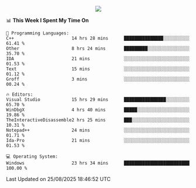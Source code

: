<p align="center">
  <img src="https://readme-typing-svg.herokuapp.com?font=Cascadia+Code&weight=600&size=20&duration=5000&pause=1000&color=FFFFFF&center=true&vCenter=true&width=500&lines=IF+I'M+NOT+WORKING+-+IT+MEANS+I'M+DEAD+💀" />
</p>

<!--START_SECTION:waka-->
📊 **This Week I Spent My Time On** 

```text
💬 Programming Languages: 
C++                      14 hrs 28 mins      ███████████████░░░░░░░░░░   61.41 % 
Other                    8 hrs 24 mins       █████████░░░░░░░░░░░░░░░░   35.70 % 
IDA                      21 mins             ░░░░░░░░░░░░░░░░░░░░░░░░░   01.53 % 
Text                     15 mins             ░░░░░░░░░░░░░░░░░░░░░░░░░   01.12 % 
Groff                    3 mins              ░░░░░░░░░░░░░░░░░░░░░░░░░   00.24 % 

🔥 Editors: 
Visual Studio            15 hrs 29 mins      ████████████████░░░░░░░░░   65.70 % 
WinDbgX                  4 hrs 40 mins       █████░░░░░░░░░░░░░░░░░░░░   19.86 % 
TheInteractiveDisassemble2 hrs 25 mins       ███░░░░░░░░░░░░░░░░░░░░░░   10.31 % 
Notepad++                24 mins             ░░░░░░░░░░░░░░░░░░░░░░░░░   01.71 % 
Ida-Pro                  21 mins             ░░░░░░░░░░░░░░░░░░░░░░░░░   01.53 % 

💻 Operating System: 
Windows                  23 hrs 34 mins      █████████████████████████   100.00 % 
```


 Last Updated on 25/08/2025 18:46:52 UTC
<!--END_SECTION:waka-->
